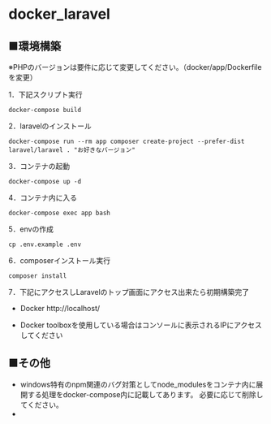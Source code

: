 # docker_laravel

## ■環境構築
※PHPのバージョンは要件に応じて変更してください。（docker/app/Dockerfile を変更）

1．下記スクリプト実行
```angular2html
docker-compose build
```
2．laravelのインストール
```
docker-compose run --rm app composer create-project --prefer-dist laravel/laravel . "お好きなバージョン"
```
3．コンテナの起動
```
docker-compose up -d
```
4．コンテナ内に入る
```
docker-compose exec app bash
```
5．envの作成
```
cp .env.example .env
```
6．composerインストール実行
```
composer install
```
7．下記にアクセスしLaravelのトップ画面にアクセス出来たら初期構築完了
* Docker
  http://localhost/

* Docker toolboxを使用している場合はコンソールに表示されるIPにアクセスしてください

## ■その他
* windows特有のnpm関連のバグ対策としてnode_modulesをコンテナ内に展開する処理をdocker-compose内に記載してあります。
必要に応じて削除してください。
* 